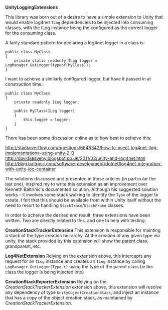 **UnityLoggingExtensions**

This library was born out of a desire to have a simple extension to Unity that would enable log4net `ILog` dependencies to be injected into consuming classes, with the ILog instance being the configured as the correct logger for the consuming class.

A fairly standard pattern for declaring a log4net logger in a class is:

    public class MyClass
    {
        private static readonly ILog logger = LogManager.GetLogger(typeof(MyClass));
    }
    
I want to acheive a similarly configured logger, but have it passed in at construction time:

    public class MyClass
    {
        private readonly ILog logger;
        
        public MyClass(ILog logger)
        {
            this.logger = logger;
        }
    }
    
There has been some discussion online as to how best to acheive this:

http://stackoverflow.com/questions/6846342/how-to-inject-log4net-ilog-implementations-using-unity-2-0
http://davidkeaveny.blogspot.co.uk/2011/03/unity-and-log4net.html
http://blog.baltrinic.com/software-development/dotnet/log4net-integration-with-unity-ioc-container

The solutions discussed and presented in these articles (in particular the last one), inspired my to write this extension as an improvement over Kenneth Baltrinic's documented solution. Although his suggested solution works - it involves some stack walking to identify the `Type` of the logger to create. I felt that this should be available from within Unity itself without the need to resort to handling `StackTrace`/`StackFrame` classes.

In order to acheive the desired end result, three extensions have been written. Two are directly related to this, and one to help with testing:

**CreationStackTrackerExtension**
This extension is responsible for mainting a stack of the type creation heirarchy. At the creation of any given type via unity, the stack provided by this extension will show the parent class, grandparent, etc.

**Log4NetExtension**
Relying on the extension above, this intercepts any request for an `ILog` instance and creates an `ILog` instance by calling `LogManager.GetLogger(Type t)` using the type of the parent class (ie the class the logger is being injected into)

**CreationStackReporterExtension**
Relying on the _CreationStackTrackerExtension_ extension above, this extension will resolve any dependency of type `UnityObjectCreationStack`, and inject an instance that has a copy of the object creation stack, as maintained by _CreationStackTrackerExtension_.
